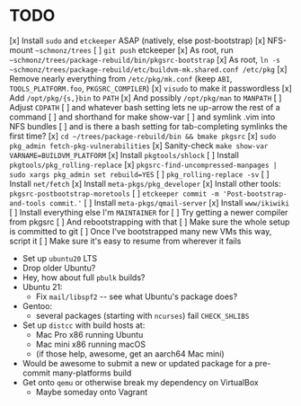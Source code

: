 # TODO

[x] Install `sudo` and `etckeeper` ASAP (natively, else post-bootstrap)
[x] NFS-mount `~schmonz/trees`
[ ] `git push` etckeeper
[x] As root, run `~schmonz/trees/package-rebuild/bin/pkgsrc-bootstrap`
[x] As root, `ln -s ~schmonz/trees/package-rebuild/etc/buildvm-mk.shared.conf /etc/pkg`
[x] Remove nearly everything from `/etc/pkg/mk.conf` (keep `ABI`, `TOOLS_PLATFORM.foo`, `PKGSRC_COMPILER`)
[x] `visudo` to make it passwordless
[x] Add `/opt/pkg/{s,}bin` to `PATH`
    [x] And possibly `/opt/pkg/man` to `MANPATH`
[ ] Adjust `CDPATH`
    [ ] and whatever bash setting lets ne up-arrow the rest of a command
    [ ] and shorthand for make show-var
    [ ] and symlink .vim into NFS bundles
    [ ] and is there a bash setting for tab-completing symlinks the first time?
[x] `cd ~/trees/package-rebuild/bin && bmake pkgsrc`
[x] `sudo pkg_admin fetch-pkg-vulnerabilities`
[x] Sanity-check `make show-var VARNAME=BUILDVM_PLATFORM`
[x] Install `pkgtools/shlock`
[ ] Install `pkgtools/pkg_rolling-replace`
[x] `pkgsrc-find-uncompressed-manpages | sudo xargs pkg_admin set rebuild=YES`
    [ ] `pkg_rolling-replace -sv`
[ ] Install `net/fetch`
[x] Install `meta-pkgs/pkg_developer`
[x] Install other tools: `pkgsrc-postbootstrap-moretools`
[ ] `etckeeper commit -m 'Post-bootstrap-and-tools commit.'`
[ ] Install `meta-pkgs/qmail-server`
[x] Install `www/ikiwiki`
[ ] Install everything else I'm `MAINTAINER` for
[ ] Try getting a newer compiler from pkgsrc
    [ ] And rebootstrapping with that
[ ] Make sure the whole setup is committed to git
[ ] Once I've bootstrapped many new VMs this way, script it
    [ ] Make sure it's easy to resume from wherever it fails


- Set up `ubuntu20` LTS
- Drop older Ubuntu?
- Hey, how about full `pbulk` builds?
- Ubuntu 21:
    - Fix `mail/libspf2` -- see what Ubuntu's package does?
- Gentoo:
    - several packages (starting with `ncurses`) fail `CHECK_SHLIBS`
- Set up `distcc` with build hosts at:
    - Mac Pro x86 running Ubuntu
    - Mac mini x86 running macOS
    - (if those help, awesome, get an aarch64 Mac mini)
- Would be awesome to submit a new or updated package for a pre-commit many-platforms build
- Get onto `qemu` or otherwise break my dependency on VirtualBox
    - Maybe someday onto Vagrant
